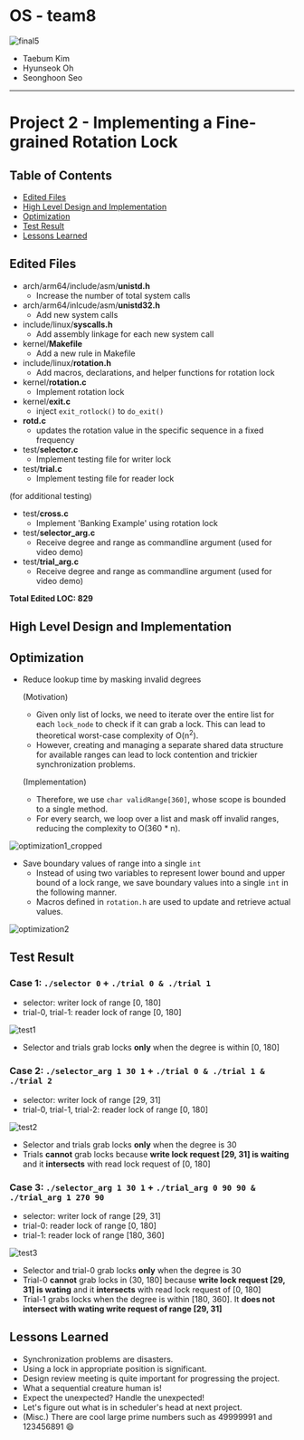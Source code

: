 # OS - team8
![final5](https://user-images.githubusercontent.com/25524539/54601604-c7cfd080-4a82-11e9-81fd-bd870b4ff151.png)
- Taebum Kim
- Hyunseok Oh
- Seonghoon Seo

---
# Project 2 - Implementing a Fine-grained Rotation Lock
## Table of Contents
- [Edited Files](#edited-files)
- [High Level Design and Implementation](#high-level-design-and-implementation)
- [Optimization](#optimization)
- [Test Result](#test-result)
- [Lessons Learned](#lessons-learned)

## Edited Files
- arch/arm64/include/asm/**unistd.h**
  - Increase the number of total system calls
- arch/arm64/inlcude/asm/**unistd32.h**
  - Add new system calls
- include/linux/**syscalls.h**
  - Add assembly linkage for each new system call 
- kernel/**Makefile**
  - Add a new rule in Makefile
- include/linux/**rotation.h**
  - Add macros, declarations, and helper functions for rotation lock
- kernel/**rotation.c**
  - Implement rotation lock
- kernel/**exit.c**
  - inject `exit_rotlock()` to `do_exit()`
- **rotd.c**
  - updates the rotation value in the specific sequence in a fixed frequency
- test/**selector.c**
  - Implement testing file for writer lock
- test/**trial.c**
  - Implement testing file for reader lock

(for additional testing)

- test/**cross.c**
  - Implement 'Banking Example' using rotation lock
- test/**selector_arg.c**
  - Receive degree and range as commandline argument (used for video demo)
- test/**trial_arg.c**
  - Receive degree and range as commandline argument (used for video demo)


**Total Edited LOC: 829**

## High Level Design and Implementation


## Optimization

- Reduce lookup time by masking invalid degrees

  (Motivation)
  - Given only list of locks, we need to iterate over the entire list for each `lock_node` to check if it can grab a lock. This can lead to theoretical worst-case complexity of O(n<sup>2</sup>).
  - However, creating and managing a separate shared data structure for available ranges can lead to lock contention and trickier synchronization problems.

  (Implementation)
  - Therefore, we use `char validRange[360]`, whose scope is bounded to a single method.
  - For every search, we loop over a list and mask off invalid ranges, reducing the complexity to O(360 * n).
  
![optimization1_cropped](https://user-images.githubusercontent.com/22310099/56062882-c99e6280-5da8-11e9-8570-c0a1eef3a810.gif)

- Save boundary values of range into a single `int`
  - Instead of using two variables to represent lower bound and upper bound of a lock range, we save boundary values into a single `int` in the following manner.
  - Macros defined in `rotation.h` are used to update and retrieve actual values.

![optimization2](https://user-images.githubusercontent.com/22310099/56062743-66accb80-5da8-11e9-9978-b5b2511aad20.jpg)  

## Test Result

### Case 1: `./selector 0` + `./trial 0 & ./trial 1`
* selector: writer lock of range [0, 180]
* trial-0, trial-1: reader lock of range [0, 180]

![test1](https://user-images.githubusercontent.com/22310099/56063708-0703ef80-5dab-11e9-960d-d843a64b6c54.gif)

* Selector and trials grab locks **only** when the degree is within [0, 180]

### Case 2: `./selector_arg 1 30 1` + `./trial 0 & ./trial 1 & ./trial 2`
* selector: writer lock of range [29, 31]
* trial-0, trial-1, trial-2: reader lock of range [0, 180]

![test2](https://user-images.githubusercontent.com/22310099/56062927-ea66b800-5da8-11e9-8657-ef93dbcb6f4e.gif)

* Selector and trials grab locks **only** when the degree is 30
* Trials **cannot** grab locks because **write lock request [29, 31] is waiting** and it **intersects** with read lock request of [0, 180]

### Case 3: `./selector_arg 1 30 1` + `./trial_arg 0 90 90 & ./trial_arg 1 270 90`
* selector: writer lock of range [29, 31]
* trial-0: reader lock of range [0, 180]
* trial-1: reader lock of range [180, 360]

![test3](https://user-images.githubusercontent.com/22310099/56062928-eb97e500-5da8-11e9-883e-7f9b01ba74ed.gif)

* Selector and trial-0 grab locks **only** when the degree is 30
* Trial-0 **cannot** grab locks in (30, 180] because **write lock request [29, 31] is wating** and it **intersects** with read lock request of [0, 180]
* Trial-1 grabs locks when the degree is within [180, 360]. It **does not intersect with wating write request of range [29, 31]**

## Lessons Learned
- Synchronization problems are disasters.
- Using a lock in appropriate position is significant.
- Design review meeting is quite important for progressing the project.
- What a sequential creature human is!
- Expect the unexpected? Handle the unexpected!
- Let's figure out what is in scheduler's head at next project.
- (Misc.) There are cool large prime numbers such as 49999991 and 123456891 :smile:
